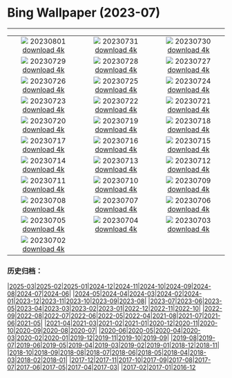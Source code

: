 # Bing Wallpaper (2023-07)
**************
| | | |
|:-:|:-:|:-:|
| ![](https://www.bing.com/th?id=OHR.Neputa2023_JA-JP9406912677_1920x1080.jpg) 20230801 [download 4k](https://www.bing.com/th?id=OHR.Neputa2023_JA-JP9406912677_UHD.jpg) | ![](https://www.bing.com/th?id=OHR.RockHouse_JA-JP8879635056_1920x1080.jpg) 20230731 [download 4k](https://www.bing.com/th?id=OHR.RockHouse_JA-JP8879635056_UHD.jpg) | ![](https://www.bing.com/th?id=OHR.PalouseHills_JA-JP8664881867_1920x1080.jpg) 20230730 [download 4k](https://www.bing.com/th?id=OHR.PalouseHills_JA-JP8664881867_UHD.jpg) |
| ![](https://www.bing.com/th?id=OHR.TigerIndia_JA-JP8434138959_1920x1080.jpg) 20230729 [download 4k](https://www.bing.com/th?id=OHR.TigerIndia_JA-JP8434138959_UHD.jpg) | ![](https://www.bing.com/th?id=OHR.SanBlasIslands_JA-JP8202998068_1920x1080.jpg) 20230728 [download 4k](https://www.bing.com/th?id=OHR.SanBlasIslands_JA-JP8202998068_UHD.jpg) | ![](https://www.bing.com/th?id=OHR.ParisLouvre_JA-JP0935023821_1920x1080.jpg) 20230727 [download 4k](https://www.bing.com/th?id=OHR.ParisLouvre_JA-JP0935023821_UHD.jpg) |
| ![](https://www.bing.com/th?id=OHR.MangrovePark_JA-JP0701304478_1920x1080.jpg) 20230726 [download 4k](https://www.bing.com/th?id=OHR.MangrovePark_JA-JP0701304478_UHD.jpg) | ![](https://www.bing.com/th?id=OHR.LasLagunas_JA-JP0416165627_1920x1080.jpg) 20230725 [download 4k](https://www.bing.com/th?id=OHR.LasLagunas_JA-JP0416165627_UHD.jpg) | ![](https://www.bing.com/th?id=OHR.ZebraCousins_JA-JP0170219934_1920x1080.jpg) 20230724 [download 4k](https://www.bing.com/th?id=OHR.ZebraCousins_JA-JP0170219934_UHD.jpg) |
| ![](https://www.bing.com/th?id=OHR.TeaEstate_JA-JP9818718902_1920x1080.jpg) 20230723 [download 4k](https://www.bing.com/th?id=OHR.TeaEstate_JA-JP9818718902_UHD.jpg) | ![](https://www.bing.com/th?id=OHR.CavanCastle_JA-JP9264302240_1920x1080.jpg) 20230722 [download 4k](https://www.bing.com/th?id=OHR.CavanCastle_JA-JP9264302240_UHD.jpg) | ![](https://www.bing.com/th?id=OHR.BridgeNorway_JA-JP8975329344_1920x1080.jpg) 20230721 [download 4k](https://www.bing.com/th?id=OHR.BridgeNorway_JA-JP8975329344_UHD.jpg) |
| ![](https://www.bing.com/th?id=OHR.MoonDayArtemis_JA-JP8694388509_1920x1080.jpg) 20230720 [download 4k](https://www.bing.com/th?id=OHR.MoonDayArtemis_JA-JP8694388509_UHD.jpg) | ![](https://www.bing.com/th?id=OHR.CrescentLake_JA-JP8452869606_1920x1080.jpg) 20230719 [download 4k](https://www.bing.com/th?id=OHR.CrescentLake_JA-JP8452869606_UHD.jpg) | ![](https://www.bing.com/th?id=OHR.BucerosBicornis_JA-JP4956922577_1920x1080.jpg) 20230718 [download 4k](https://www.bing.com/th?id=OHR.BucerosBicornis_JA-JP4956922577_UHD.jpg) |
| ![](https://www.bing.com/th?id=OHR.MarineDay2023_JA-JP7484364460_1920x1080.jpg) 20230717 [download 4k](https://www.bing.com/th?id=OHR.MarineDay2023_JA-JP7484364460_UHD.jpg) | ![](https://www.bing.com/th?id=OHR.BearHoleBrook_JA-JP7059331759_1920x1080.jpg) 20230716 [download 4k](https://www.bing.com/th?id=OHR.BearHoleBrook_JA-JP7059331759_UHD.jpg) | ![](https://www.bing.com/th?id=OHR.CastelmazzanoSunrise_JA-JP6748977928_1920x1080.jpg) 20230715 [download 4k](https://www.bing.com/th?id=OHR.CastelmazzanoSunrise_JA-JP6748977928_UHD.jpg) |
| ![](https://www.bing.com/th?id=OHR.BlacktipSharks_JA-JP6352446925_1920x1080.jpg) 20230714 [download 4k](https://www.bing.com/th?id=OHR.BlacktipSharks_JA-JP6352446925_UHD.jpg) | ![](https://www.bing.com/th?id=OHR.ZhangyeGeopark_JA-JP7668560160_1920x1080.jpg) 20230713 [download 4k](https://www.bing.com/th?id=OHR.ZhangyeGeopark_JA-JP7668560160_UHD.jpg) | ![](https://www.bing.com/th?id=OHR.NakupendaBeach_JA-JP7735681361_1920x1080.jpg) 20230712 [download 4k](https://www.bing.com/th?id=OHR.NakupendaBeach_JA-JP7735681361_UHD.jpg) |
| ![](https://www.bing.com/th?id=OHR.WorldPopDay_JA-JP7874033348_1920x1080.jpg) 20230711 [download 4k](https://www.bing.com/th?id=OHR.WorldPopDay_JA-JP7874033348_UHD.jpg) | ![](https://www.bing.com/th?id=OHR.HozukiIchi2023_JA-JP7923753370_1920x1080.jpg) 20230710 [download 4k](https://www.bing.com/th?id=OHR.HozukiIchi2023_JA-JP7923753370_UHD.jpg) | ![](https://www.bing.com/th?id=OHR.MoselleRiver_JA-JP8238195792_1920x1080.jpg) 20230709 [download 4k](https://www.bing.com/th?id=OHR.MoselleRiver_JA-JP8238195792_UHD.jpg) |
| ![](https://www.bing.com/th?id=OHR.CooperChapel_JA-JP8299410421_1920x1080.jpg) 20230708 [download 4k](https://www.bing.com/th?id=OHR.CooperChapel_JA-JP8299410421_UHD.jpg) | ![](https://www.bing.com/th?id=OHR.Tanabata2023_JA-JP8370002660_1920x1080.jpg) 20230707 [download 4k](https://www.bing.com/th?id=OHR.Tanabata2023_JA-JP8370002660_UHD.jpg) | ![](https://www.bing.com/th?id=OHR.KissingPenguins_JA-JP2236836465_1920x1080.jpg) 20230706 [download 4k](https://www.bing.com/th?id=OHR.KissingPenguins_JA-JP2236836465_UHD.jpg) |
| ![](https://www.bing.com/th?id=OHR.CorfuBeach_JA-JP8524757338_1920x1080.jpg) 20230705 [download 4k](https://www.bing.com/th?id=OHR.CorfuBeach_JA-JP8524757338_UHD.jpg) | ![](https://www.bing.com/th?id=OHR.SomersetLavender_JA-JP1412605129_1920x1080.jpg) 20230704 [download 4k](https://www.bing.com/th?id=OHR.SomersetLavender_JA-JP1412605129_UHD.jpg) | ![](https://www.bing.com/th?id=OHR.Atoll_JA-JP8732763114_1920x1080.jpg) 20230703 [download 4k](https://www.bing.com/th?id=OHR.Atoll_JA-JP8732763114_UHD.jpg) |
| ![](https://www.bing.com/th?id=OHR.HalfwayBoats_JA-JP0449681577_1920x1080.jpg) 20230702 [download 4k](https://www.bing.com/th?id=OHR.HalfwayBoats_JA-JP0449681577_UHD.jpg) |  |  |

### 历史归档：

|[2025-03](/../2025-03/2025-03.md)|[2025-02](/../2025-02/2025-02.md)|[2025-01](/../2025-01/2025-01.md)|[2024-12](/../2024-12/2024-12.md)|[2024-11](/../2024-11/2024-11.md)|[2024-10](/../2024-10/2024-10.md)|[2024-09](/../2024-09/2024-09.md)|[2024-08](/../2024-08/2024-08.md)|[2024-07](/../2024-07/2024-07.md)|[2024-06](/../2024-06/2024-06.md)|
|[2024-05](/../2024-05/2024-05.md)|[2024-04](/../2024-04/2024-04.md)|[2024-03](/../2024-03/2024-03.md)|[2024-02](/../2024-02/2024-02.md)|[2024-01](/../2024-01/2024-01.md)|[2023-12](/../2023-12/2023-12.md)|[2023-11](/../2023-11/2023-11.md)|[2023-10](/../2023-10/2023-10.md)|[2023-09](/../2023-09/2023-09.md)|[2023-08](/../2023-08/2023-08.md)|
|[2023-07](/2023-07.md)|[2023-06](/../2023-06/2023-06.md)|[2023-05](/../2023-05/2023-05.md)|[2023-04](/../2023-04/2023-04.md)|[2023-03](/../2023-03/2023-03.md)|[2023-02](/../2023-02/2023-02.md)|[2023-01](/../2023-01/2023-01.md)|[2022-12](/../2022-12/2022-12.md)|[2022-11](/../2022-11/2022-11.md)|[2022-10](/../2022-10/2022-10.md)|
|[2022-09](/../2022-09/2022-09.md)|[2022-08](/../2022-08/2022-08.md)|[2022-07](/../2022-07/2022-07.md)|[2022-06](/../2022-06/2022-06.md)|[2022-05](/../2022-05/2022-05.md)|[2022-04](/../2022-04/2022-04.md)|[2021-08](/../2021-08/2021-08.md)|[2021-07](/../2021-07/2021-07.md)|[2021-06](/../2021-06/2021-06.md)|[2021-05](/../2021-05/2021-05.md)|
|[2021-04](/../2021-04/2021-04.md)|[2021-03](/../2021-03/2021-03.md)|[2021-02](/../2021-02/2021-02.md)|[2021-01](/../2021-01/2021-01.md)|[2020-12](/../2020-12/2020-12.md)|[2020-11](/../2020-11/2020-11.md)|[2020-10](/../2020-10/2020-10.md)|[2020-09](/../2020-09/2020-09.md)|[2020-08](/../2020-08/2020-08.md)|[2020-07](/../2020-07/2020-07.md)|
|[2020-06](/../2020-06/2020-06.md)|[2020-05](/../2020-05/2020-05.md)|[2020-04](/../2020-04/2020-04.md)|[2020-03](/../2020-03/2020-03.md)|[2020-02](/../2020-02/2020-02.md)|[2020-01](/../2020-01/2020-01.md)|[2019-12](/../2019-12/2019-12.md)|[2019-11](/../2019-11/2019-11.md)|[2019-10](/../2019-10/2019-10.md)|[2019-09](/../2019-09/2019-09.md)|
|[2019-08](/../2019-08/2019-08.md)|[2019-07](/../2019-07/2019-07.md)|[2019-06](/../2019-06/2019-06.md)|[2019-05](/../2019-05/2019-05.md)|[2019-04](/../2019-04/2019-04.md)|[2019-03](/../2019-03/2019-03.md)|[2019-02](/../2019-02/2019-02.md)|[2019-01](/../2019-01/2019-01.md)|[2018-12](/../2018-12/2018-12.md)|[2018-11](/../2018-11/2018-11.md)|
|[2018-10](/../2018-10/2018-10.md)|[2018-09](/../2018-09/2018-09.md)|[2018-08](/../2018-08/2018-08.md)|[2018-07](/../2018-07/2018-07.md)|[2018-06](/../2018-06/2018-06.md)|[2018-05](/../2018-05/2018-05.md)|[2018-04](/../2018-04/2018-04.md)|[2018-03](/../2018-03/2018-03.md)|[2018-02](/../2018-02/2018-02.md)|[2018-01](/../2018-01/2018-01.md)|
|[2017-12](/../2017-12/2017-12.md)|[2017-11](/../2017-11/2017-11.md)|[2017-10](/../2017-10/2017-10.md)|[2017-09](/../2017-09/2017-09.md)|[2017-08](/../2017-08/2017-08.md)|[2017-07](/../2017-07/2017-07.md)|[2017-06](/../2017-06/2017-06.md)|[2017-05](/../2017-05/2017-05.md)|[2017-04](/../2017-04/2017-04.md)|[2017-03](/../2017-03/2017-03.md)|
|[2017-02](/../2017-02/2017-02.md)|[2017-01](/../2017-01/2017-01.md)|[2016-12](/../2016-12/2016-12.md)